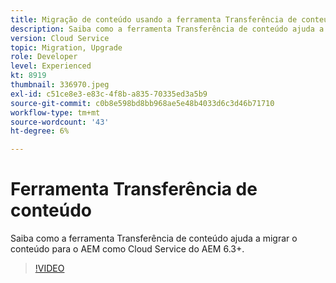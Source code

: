 ```yaml
---
title: Migração de conteúdo usando a ferramenta Transferência de conteúdo
description: Saiba como a ferramenta Transferência de conteúdo ajuda a migrar o conteúdo para o AEM como Cloud Service do AEM 6.
version: Cloud Service
topic: Migration, Upgrade
role: Developer
level: Experienced
kt: 8919
thumbnail: 336970.jpeg
exl-id: c51ce8e3-e83c-4f8b-a835-70335ed3a5b9
source-git-commit: c0b8e598bd8bb968ae5e48b4033d6c3d46b71710
workflow-type: tm+mt
source-wordcount: '43'
ht-degree: 6%

---
```



# Ferramenta Transferência de conteúdo

Saiba como a ferramenta Transferência de conteúdo ajuda a migrar o conteúdo para o AEM como Cloud Service do AEM 6.3+.

>[!VIDEO](https://video.tv.adobe.com/v/336970/?quality=12&learn=on)
